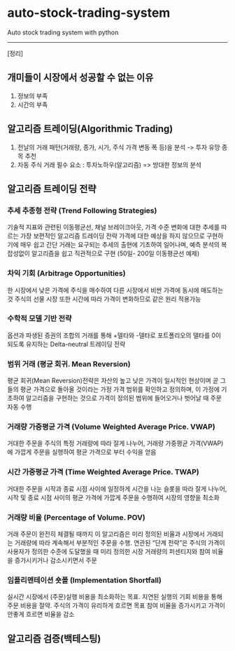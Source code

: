 # auto-stock-trading-system
Auto stock trading system with python
___

[정리]

## 개미들이 시장에서 성공할 수 없는 이유
1. 정보의 부족
2. 시간의 부족

## 알고리즘 트레이딩(Algorithmic Trading)
1. 전날의 거래 패턴(거래량, 종가, 시가, 주식 가격 변동 폭 등)을 분석 -> 투자 유망 종목 추천
2. 자동 주식 거래
필수 요소 : 투자노하우(알고리즘) => 방대한 정보의 분석

## 알고리즘 트레이딩 전략

### 추세 추종형 전략 (Trend Following Strategies)
기술적 지표와 관련된 이동평균선, 채널 브레이크아웃, 가격 수준 변화에 대한 추세를 따르는 가장 보편적인 알고리즘 트레이딩 전략
가격에 대한 예상을 하지 않으므로 구현하기에 매우 쉽고 간단
거래는 요구되는 추세의 출현에 기초하여 일어나며, 예측 분석의 복잡성없이 알고리즘을 쉽고 직관적으로 구현
(50일- 200일 이동평균선 예제)

### 차익 기회 (Arbitrage Opportunities)
한 시장에서 낮은 가격에 주식을 매수하여 다른 시장에서 비싼 가격에 동시에 매도하는 것
주식의 선물 시장 또한 시간에 따라 가격이 변화하므로 같은 원리 적용가능

### 수학적 모델 기반 전략
옵션과 파생된 증권의 조합의 거래를 통해 +델타와 -델타로 포트폴리오의 델타를 0이 되도록 유지하는 Delta-neutral 트레이딩 전략

### 범위 거래 (평균 회귀. Mean Reversion)
평균 회귀(Mean Reversion)전략은 자산의 높고 낮은 가격이 일시적인 현상이며 곧 그들의 평균 가격으로 돌아올 것이라는 가정
가격 범위를 확인하고 정의하며, 이 가정에 기초하여 알고리즘을 구현하는 것으로 가격이 정의된 범위에 들어오거나 벗어날 때 주문 자동 수행

### 거래량 가중평균 가격 (Volume Weighted Average Price. VWAP)
거대한 주문을 주식의 특정 거래량에 따라 잘게 나누어, 거래량 가중평균 가격(VWAP)에 가깝게 주문을 실행하여 평균 가격으로 부터 수익을 얻음

### 시간 가중평균 가격 (Time Weighted Average Price. TWAP)
거대한 주문을 시작과 종료 시점 사이에 일정하게 시간을 나눈 슬롯을 따라 잘게 나누어, 시작 및 종료 시점 사이의 평균 가격에 가깝게 주문을 수행하여 시장의 영향을 최소화

### 거래량 비율 (Percentage of Volume. POV)
거래 주문이 완전히 체결될 때까지 이 알고리즘은 미리 정의된 비율과 시장에서 거래되는 거래량에 따라 계속해서 부분적인 주문을 수행.
연관된 “단계 전략”은 주식의 가격이 사용자가 정의한 수준에 도달했을 때 미리 정의한 시장 거래량의 퍼센티지와 참여 비율을 증가시키거나 감소시키면서 주문

### 임플리멘테이션 숏폴 (Implementation Shortfall)
실시간 시장에서 (주문)실행 비용을 최소화하는 목표. 지연된 실행의 기회 비용을 통해 주문 비용을 절약.
주식의 가격이 유리하게 흐르면 목표 참여 비율을 증가시키고 가격이 안좋게 흐르면 비율을 감소

## 알고리즘 검증(백테스팅)
